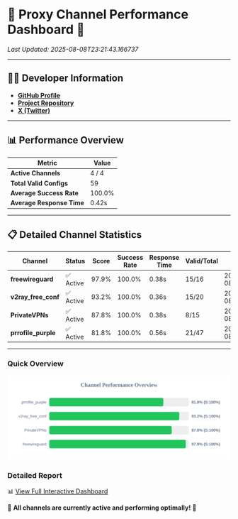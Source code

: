 # 🌟 Proxy Channel Performance Dashboard 🌟

_Last Updated: 2025-08-08T23:21:43.166737_

---

## 👩‍💻 Developer Information

- **[GitHub Profile](https://github.com/4n0nymou3)**  
- **[Project Repository](https://github.com/4n0nymou3/multi-proxy-config-fetcher)**  
- **[X (Twitter)](https://x.com/4n0nymou3)**  

---

## 📊 Performance Overview

| Metric                | Value       |
|-----------------------|-------------|
| **Active Channels**   | 4 / 4       |
| **Total Valid Configs** | 59          |
| **Average Success Rate** | 100.0%      |
| **Average Response Time** | 0.42s       |

---

## 📋 Detailed Channel Statistics

| Channel          | Status     | Score  | Success Rate | Response Time | Valid/Total | Last Success               |
|------------------|------------|--------|--------------|---------------|-------------|----------------------------|
| **freewireguard**  | ✅ Active  | 97.9%  | 100.0% | 0.38s         | 15/16       | 2025-08-08T23:21:43.164940 |
| **v2ray_free_conf**  | ✅ Active  | 93.2%  | 100.0% | 0.36s         | 15/20       | 2025-08-08T23:21:42.339515 |
| **PrivateVPNs**  | ✅ Active  | 87.8%  | 100.0% | 0.38s         | 8/15       | 2025-08-08T23:21:42.760516 |
| **prrofile_purple**  | ✅ Active  | 81.8%  | 100.0% | 0.56s         | 21/47       | 2025-08-08T23:21:41.920123 |

---

### Quick Overview
<div align="center">
  <a href="https://raw.githubusercontent.com/nullluser/NullRepo/refs/heads/main/assets/channel_stats_chart.svg">
    <img src="https://raw.githubusercontent.com/nullluser/NullRepo/refs/heads/main/assets/channel_stats_chart.svg" alt="Source Performance Statistics" width="800">
  </a>
</div>

### Detailed Report
📊 [View Full Interactive Dashboard](https://htmlpreview.github.io/?https://github.com/nullluser/NullRepo/blob/main/assets/performance_report.html)

🎉 **All channels are currently active and performing optimally!** 🎉
